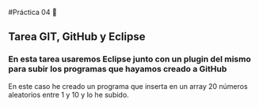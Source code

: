 #Práctica 04 :moyai:
## Tarea GIT, GitHub y Eclipse
### En esta tarea usaremos Eclipse junto con un plugin del mismo para subir los programas que hayamos creado a GitHub
En este caso he creado un programa que inserta en un array 20 números aleatorios entre 1 y 10 y lo he subido.

